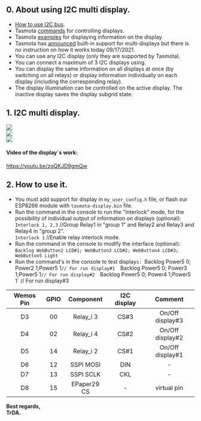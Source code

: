 ## 0. About using I2C multi display.   
 - [How to use I2C bus](https://github.com/arendst/Tasmota/discussions/10827).  
 - Tasmota [commands](https://tasmota.github.io/docs/Commands/#displays) for controlling displays.  
 - Tasmota [examples](https://tasmota.github.io/docs/Displays/#rule-examples-for-scripting-examples-see-scripting-docs) for displaying information on the display.  
 - Tasmota has [announced](https://github.com/arendst/Tasmota/pull/11821) built-in support for multi-displays but there is no instruction on how it works today 09/17/2021.   
 - You can use any I2C display (only they are supported by Tasmota).
 - You can connect a maximum of 3 I2C displays using.
 - You can display the same information on all displays at once (by switching on all relays) or display information individually on each display (including the corresponding relay).
 - The display illumination can be controlled on the active display. The inactive display saves the display subgrid state.  

## 1. I2C multi display.

![](https://raw.githubusercontent.com/TrDA-hab/Projects/master/I2C%20multi%20display/4161.jpg)  
![](https://raw.githubusercontent.com/TrDA-hab/Projects/master/I2C%20multi%20display/4161.jpg)   
![](https://raw.githubusercontent.com/TrDA-hab/Projects/master/I2C%20multi%20display/20210918_152007.jpg)   

#### Video of the display`s work:   
https://youtu.be/zgQKJD9gmQw   

## 2. How to use it.  
 - You must add support for display in `my_user_config.h` file, or flash our ESP8266 module with `tasmota-display.bin` file.   
 - Run the command in the console  to run the "Interlock" mode, for the possibility of individual output of information on displays (optional):  
   `Interlock 1, 2,3` //Group Relay1 in "group 1" and Relay2 and Relay3 and Relay4 in "group 2".  
   `Interlock 1`     //Enable relay interlock mode.  
 - Run the command in the console to modify the interface (optional):   
   `Backlog WebButton2 LCD#1; WebButton3 LCD#2; WebButton4 LCD#3; WebButton5 Light`  
 - Run the command's in the console to test display`s:
    `Backlog Power5 0; Power2 1;Power5 1` // For run display#1  
    `Backlog Power5 0; Power3 1;Power5 1` // For run display#2  
    `Backlog Power5 0; Power4 1;Power5 1` // For run display#3  

Wemos Pin|GPIO|Component|I2C display|Сomment|
:-:|:-:|:-:|:-:|:-:
D3|00|Relay_i 3|CS#3|On/Off display#3
D4|02|Relay_i 4|CS#2|On/Off display#2
D5|14|Relay_i 2|CS#1|On/Off display#1
D6|12|SSPI MOSI|DIN|-
D7|13|SSPI SCLK|CKL|-
D8|15|EPaper29 CS|-|virtual pin

**Best regards,   
TrDA.**
